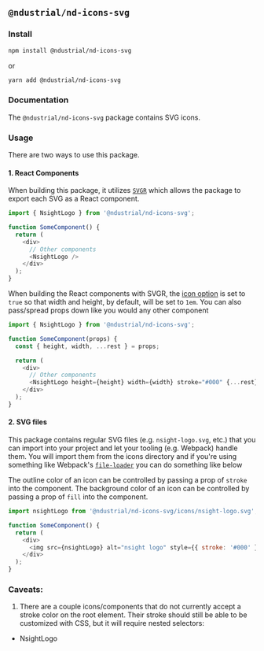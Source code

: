 ## `@ndustrial/nd-icons-svg`

### Install

```bash
npm install @ndustrial/nd-icons-svg
```

or

```bash
yarn add @ndustrial/nd-icons-svg
```

### Documentation

The `@ndustrial/nd-icons-svg` package contains SVG icons.

### Usage

There are two ways to use this package.

#### 1. React Components

When building this package, it utilizes [`SVGR`](https://www.smooth-code.com/open-source/svgr/docs/getting-started/) which allows the package to export each SVG as a React component.

```javascript
import { NsightLogo } from '@ndustrial/nd-icons-svg';

function SomeComponent() {
  return (
    <div>
      // Other components
      <NsightLogo />
    </div>
  );
}
```

When building the React components with SVGR, the [icon option](https://www.smooth-code.com/open-source/svgr/docs/options/#icon) is set to `true` so that width and height, by default, will be set to `1em`. You can also pass/spread props down like you would any other component

```javascript
import { NsightLogo } from '@ndustrial/nd-icons-svg';

function SomeComponent(props) {
  const { height, width, ...rest } = props;

  return (
    <div>
      // Other components
      <NsightLogo height={height} width={width} stroke="#000" {...rest} />
    </div>
  );
}
```

#### 2. SVG files

This package contains regular SVG files (e.g. `nsight-logo.svg`, etc.) that you can import into your project and let your tooling (e.g. Webpack) handle them. You will import them from the icons directory and if you're using something like Webpack's [`file-loader`](https://webpack.js.org/loaders/file-loader/) you can do something like below

The outline color of an icon can be controlled by passing a prop of `stroke` into the component. The background color of an icon can be controlled by passing a prop of `fill` into the component.

```javascript
import nsightLogo from '@ndustrial/nd-icons-svg/icons/nsight-logo.svg';

function SomeComponent() {
  return (
    <div>
      <img src={nsightLogo} alt="nsight logo" style={{ stroke: '#000' }} />
    </div>
  );
}
```

### Caveats:

1. There are a couple icons/components that do not currently accept a stroke color on the root element. Their stroke should still be able to be customized with CSS, but it will require nested selectors:

- NsightLogo
